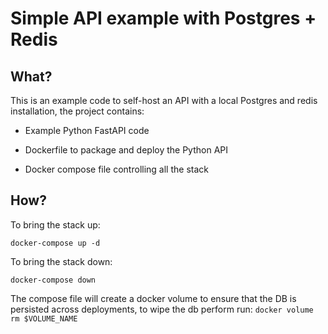 # Simple API example with Postgres + Redis

## What?

This is an example code to self-host an API with a local Postgres and redis installation, the project contains:

- Example Python FastAPI code

- Dockerfile to package and deploy the Python API

- Docker compose file controlling all the stack

## How?

To bring the stack up:

```
docker-compose up -d
```

To bring the stack down:
```
docker-compose down
```

The compose file will create a docker volume to ensure that the DB is persisted across deployments, to wipe the db perform run: `docker volume rm $VOLUME_NAME`